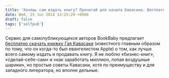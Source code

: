 ```yaml
---
title: 'Хочешь сам издать книгу? Прочитай для начала Кавасаки. Бесплатно'
date: Wed, 25 Jun 2014 13:25:29 +0000
draft: false
tags: ['selfpub']
---
```


Сервис для самопубликующихся авторов BookBaby предлагает [бесплатно скачать книжку Гая Кавасаки](http://www.bookbaby.com/free-guide/ape-guide?Source=APEPRESS&Dest=https://www.pages04.net/discmakers-cdbaby/BookBaby_GuyKawasaki/APE_guide) (известного главным образом по тому, что он когда-то был евангелистом Apple) о том, как лучше всего самому издать и продавать книгу. Я не люблю «бизнес-книг», «сделай-себе-сам» и «как заработать миллион, лопая воздушные шарики», но простые советы Кавасаки, хотя по преимуществу и для западного литератора, но вполне дельные.